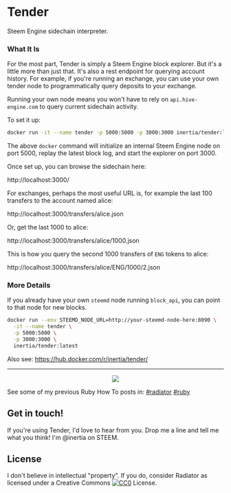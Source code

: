 # Tender

Steem Engine sidechain interpreter.

### What It Is

For the most part, Tender is simply a Steem Engine block explorer.  But it's a little more than just that.  It's also a rest endpoint for querying account history.  For example, if you're running an exchange, you can use your own tender node to programmatically query deposits to your exchange.

Running your own node means you won't have to rely on `api.hive-engine.com` to query current sidechain activity.

To set it up:

```bash
docker run -it --name tender -p 5000:5000 -p 3000:3000 inertia/tender:latest
```

The above `docker` command will initialize an internal Steem Engine node on port 5000, replay the latest block log, and start the explorer on port 3000.

Once set up, you can browse the sidechain here:

http://localhost:3000/

For exchanges, perhaps the most useful URL is, for example the last 100 transfers to the account named alice:

http://localhost:3000/transfers/alice.json

Or, get the last 1000 to alice:

http://localhost:3000/transfers/alice/1000.json

This is how you query the second 1000 transfers of `ENG` tokens to alice:

http://localhost:3000/transfers/alice/ENG/1000/2.json

### More Details

If you already have your own `steemd` node running `block_api`, you can point to that node for new blocks.

```bash
docker run --env STEEMD_NODE_URL=http://your-steemd-node-here:8090 \
  -it --name tender \
  -p 5000:5000 \
  -p 3000:3000 \
  inertia/tender:latest
```

Also see: https://hub.docker.com/r/inertia/tender/

---

<center>
  <img src="https://i.imgur.com/TZKDRue.png" />
</center>

See some of my previous Ruby How To posts in: [#radiator](https://steemit.com/created/radiator) [#ruby](https://steemit.com/created/ruby)

## Get in touch!

If you're using Tender, I'd love to hear from you.  Drop me a line and tell me what you think!  I'm @inertia on STEEM.
  
## License

I don't believe in intellectual "property".  If you do, consider Radiator as licensed under a Creative Commons [![CC0](http://i.creativecommons.org/p/zero/1.0/80x15.png)](http://creativecommons.org/publicdomain/zero/1.0/) License.
